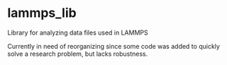 # lammps_lib
Library for analyzing data files used in LAMMPS

Currently in need of reorganizing since some code was added to quickly solve a research problem,
but lacks robustness.
